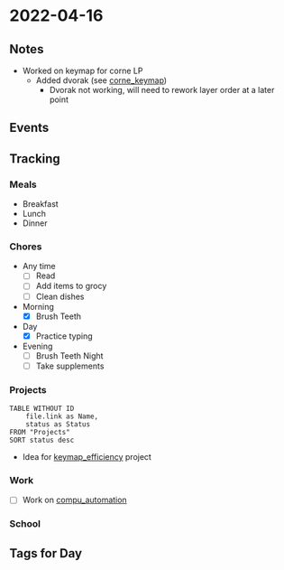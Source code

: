 # 2022-04-16
## Notes
- Worked on keymap for corne LP
	- Added dvorak (see [corne_keymap](../Attachments/corne_keymap.pdf))
		- Dvorak not working, will need to rework layer order at a later point
## Events

## Tracking
### Meals
- Breakfast
- Lunch
- Dinner

### Chores
- Any time
	- [ ] Read
	- [ ] Add items to grocy
	- [ ] Clean dishes
- Morning
	- [x] Brush Teeth
- Day
	- [x] Practice typing
- Evening
	- [ ] Brush Teeth Night
	- [ ] Take supplements

### Projects
```dataview
TABLE WITHOUT ID
	file.link as Name,
	status as Status
FROM "Projects"
SORT status desc
```
- Idea for [keymap_efficiency](../Projects/keymap_efficiency.md) project
### Work
- [ ] Work on [compu_automation](../Projects/compu_automation.md)

### School

## Tags for Day